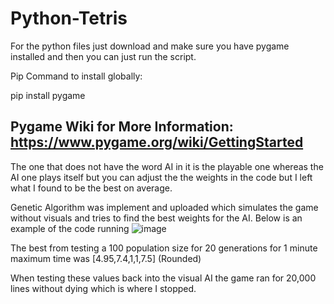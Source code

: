 # Python-Tetris

For the python files just download and make sure you have pygame installed and then you can just run the script.

Pip Command to install globally:

pip install pygame

Pygame Wiki for More Information:
https://www.pygame.org/wiki/GettingStarted
-----------------------------------------------------------------------------------------------------------------------------
The one that does not have the word AI in it is the playable one whereas the AI one plays itself but you can adjust the the weights in the code but I left what I found to be the best on average.

Genetic Algorithm was implement and uploaded which simulates the game without visuals and tries to find the best weights for the AI. Below is an example of the code running
![image](https://github.com/user-attachments/assets/878338f8-72fc-484d-959a-347417e67e02)

The best from testing a 100 population size for 20 generations for 1 minute maximum time was
[4.95,7.4,1,1,7.5] (Rounded)

When testing these values back into the visual AI the game ran for 20,000 lines without dying which is where I stopped.
